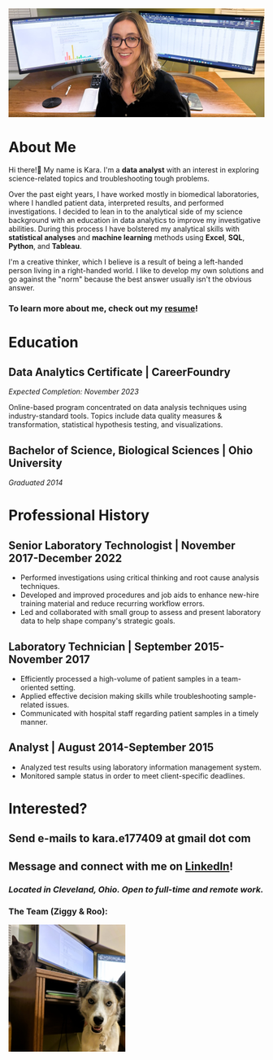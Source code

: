 <img src="images/portfolio3.jpg"/>

# About Me 
Hi there!👋 My name is Kara. I'm a **data analyst** with an interest in exploring science-related topics and troubleshooting tough problems. 

Over the past eight years, I have worked mostly in biomedical laboratories, where I handled patient data, interpreted results, and performed investigations. I decided to lean in to the analytical side of my science background with an education in data analytics to improve my investigative abilities. During this process I have bolstered my analytical skills with **statistical analyses** and **machine learning** methods using **Excel**, **SQL**, **Python**, and **Tableau**.

I'm a creative thinker, which I believe is a result of being a left-handed person living in a right-handed world. I like to develop my own solutions and go against the "norm" because the best answer usually isn't the obvious answer.

### To learn more about me, check out my [resume](https://github.com/ke177409/Kara-Evans/blob/main/images/Evans.Kara%20Resume.pdf)! 

# Education
## Data Analytics Certificate | CareerFoundry
*Expected Completion: November 2023*

Online-based program concentrated on data analysis techniques using industry-standard tools. Topics include data quality measures & transformation, statistical hypothesis testing, and visualizations.

## Bachelor of Science, Biological Sciences | Ohio University
*Graduated 2014*

# Professional History 
## Senior Laboratory Technologist | November 2017-December 2022
* Performed investigations using critical thinking and root cause analysis techniques.
* Developed and improved procedures and job aids to enhance new-hire training material and reduce recurring workflow errors.
* Led and collaborated with small group to assess and present laboratory data to help shape company's strategic goals.

## Laboratory Technician | September 2015-November 2017
* Efficiently processed a high-volume of patient samples in a team-oriented setting.
* Applied effective decision making skills while troubleshooting sample-related issues.
* Communicated with hospital staff regarding patient samples in a timely manner.

## Analyst | August 2014-September 2015
* Analyzed test results using laboratory information management system.
* Monitored sample status in order to meet client-specific deadlines.

# Interested?
## Send e-mails to **kara.e177409 at gmail dot com**
## Message and connect with me on [LinkedIn](https://www.linkedin.com/in/kara-m-evans/)!
### *Located in Cleveland, Ohio. Open to full-time and remote work.*

### The Team (Ziggy & Roo): 
<img src="images/portfolio2.jpg" width=230 height=250/>
